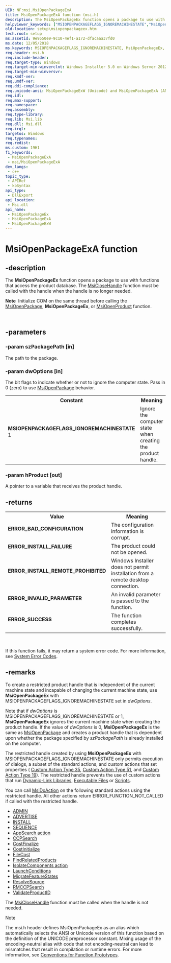 ```yaml
---
UID: NF:msi.MsiOpenPackageExA
title: MsiOpenPackageExA function (msi.h)
description: The MsiOpenPackageEx function opens a package to use with functions that access the product database.
helpviewer_keywords: ["MSIOPENPACKAGEFLAGS_IGNOREMACHINESTATE","MsiOpenPackageEx","MsiOpenPackageEx function","MsiOpenPackageExA","MsiOpenPackageExW","_msi_msiopenpackageex","msi/MsiOpenPackageEx","msi/MsiOpenPackageExA","msi/MsiOpenPackageExW","setup.msiopenpackageex"]
old-location: setup\msiopenpackageex.htm
tech.root: setup
ms.assetid: 9e9550e9-9c10-4ef1-a172-dfacaaa37fd0
ms.date: 12/05/2018
ms.keywords: MSIOPENPACKAGEFLAGS_IGNOREMACHINESTATE, MsiOpenPackageEx, MsiOpenPackageEx function, MsiOpenPackageExA, MsiOpenPackageExW, _msi_msiopenpackageex, msi/MsiOpenPackageEx, msi/MsiOpenPackageExA, msi/MsiOpenPackageExW, setup.msiopenpackageex
req.header: msi.h
req.include-header: 
req.target-type: Windows
req.target-min-winverclnt: Windows Installer 5.0 on Windows Server 2012, Windows 8, Windows Server 2008 R2 or Windows 7. Windows Installer 4.0 or Windows Installer 4.5 on   Windows Server 2008 or Windows Vista. Windows Installer on Windows Server 2003 or Windows XP. See the Windows Installer Run-Time Requirements for information about the minimum Windows service pack that is required by a Windows Installer version.
req.target-min-winversvr: 
req.kmdf-ver: 
req.umdf-ver: 
req.ddi-compliance: 
req.unicode-ansi: MsiOpenPackageExW (Unicode) and MsiOpenPackageExA (ANSI)
req.idl: 
req.max-support: 
req.namespace: 
req.assembly: 
req.type-library: 
req.lib: Msi.lib
req.dll: Msi.dll
req.irql: 
targetos: Windows
req.typenames: 
req.redist: 
ms.custom: 19H1
f1_keywords:
 - MsiOpenPackageExA
 - msi/MsiOpenPackageExA
dev_langs:
 - c++
topic_type:
 - APIRef
 - kbSyntax
api_type:
 - DllExport
api_location:
 - Msi.dll
api_name:
 - MsiOpenPackageEx
 - MsiOpenPackageExA
 - MsiOpenPackageExW
---
```


# MsiOpenPackageExA function


## -description

The 
<b>MsiOpenPackageEx</b> function opens a package to use with functions that access the product database. The 
<a href="/windows/desktop/api/msi/nf-msi-msiclosehandle">MsiCloseHandle</a> function must be called with the handle when the handle is no longer needed.<div class="alert"><b>Note</b>  Initialize COM on the same thread before calling the <a href="/windows/desktop/api/msi/nf-msi-msiopenpackagea">MsiOpenPackage</a>, <b>MsiOpenPackageEx</b>, or <a href="/windows/desktop/api/msi/nf-msi-msiopenproducta">MsiOpenProduct</a> function.</div>
<div> </div>

## -parameters

### -param szPackagePath [in]

The path to the package.

### -param dwOptions [in]

The bit flags to indicate whether or not to ignore the computer state. Pass in 0 (zero) to use 
<a href="/windows/desktop/api/msi/nf-msi-msiopenpackagea">MsiOpenPackage</a> behavior. 



<table>
<tr>
<th>Constant</th>
<th>Meaning</th>
</tr>
<tr>
<td width="40%"><a id="MSIOPENPACKAGEFLAGS_IGNOREMACHINESTATE"></a><a id="msiopenpackageflags_ignoremachinestate"></a><dl>
<dt><b>MSIOPENPACKAGEFLAGS_IGNOREMACHINESTATE</b></dt>
<dt>1</dt>
</dl>
</td>
<td width="60%">
Ignore the computer state when creating the product handle.

</td>
</tr>
</table>

### -param hProduct [out]

A pointer to a variable that receives the product handle.

## -returns

<table>
<tr>
<th>Value</th>
<th>Meaning</th>
</tr>
<tr>
<td width="40%">
<dl>
<dt><b>ERROR_BAD_CONFIGURATION</b></dt>
</dl>
</td>
<td width="60%">
The configuration information is corrupt.

</td>
</tr>
<tr>
<td width="40%">
<dl>
<dt><b>ERROR_INSTALL_FAILURE</b></dt>
</dl>
</td>
<td width="60%">
The product could not be opened.

</td>
</tr>
<tr>
<td width="40%">
<dl>
<dt><b>ERROR_INSTALL_REMOTE_PROHIBITED</b></dt>
</dl>
</td>
<td width="60%">
Windows Installer does not permit installation from a remote desktop connection.

</td>
</tr>
<tr>
<td width="40%">
<dl>
<dt><b>ERROR_INVALID_PARAMETER</b></dt>
</dl>
</td>
<td width="60%">
An invalid parameter is passed to the function.

</td>
</tr>
<tr>
<td width="40%">
<dl>
<dt><b>ERROR_SUCCESS</b></dt>
</dl>
</td>
<td width="60%">
The function completes successfully.

</td>
</tr>
</table>
 

If this function fails, it may return a system error code. For more information, see 
<a href="/windows/desktop/Debug/system-error-codes">System Error Codes</a>.

## -remarks

To create a restricted product handle that is independent of the current machine state and incapable of changing the current machine state, use 
<b>MsiOpenPackageEx</b> with MSIOPENPACKAGEFLAGS_IGNOREMACHINESTATE set in <i>dwOptions</i>.

Note that if <i>dwOptions</i> is MSIOPENPACKAGEFLAGS_IGNOREMACHINESTATE or 1, 
<b>MsiOpenPackageEx</b> ignores the current machine state when creating the product handle. If the value of <i>dwOptions</i> is 0, 
<b>MsiOpenPackageEx</b> is the same as 
<a href="/windows/desktop/api/msi/nf-msi-msiopenpackagea">MsiOpenPackage</a> and creates a product handle that is dependent upon whether the package specified by <i>szPackagePath</i> is already installed on the computer.

The restricted handle created by using 
<b>MsiOpenPackageEx</b> with MSIOPENPACKAGEFLAGS_IGNOREMACHINESTATE only permits execution of dialogs, a subset of the standard actions, and custom actions that set properties (
<a href="/windows/desktop/Msi/custom-action-type-35">Custom Action Type 35</a>, 
<a href="/windows/desktop/Msi/custom-action-type-51">Custom Action Type 51</a>, and 
<a href="/windows/desktop/Msi/custom-action-type-19">Custom Action Type 19</a>). The restricted handle prevents the use of custom actions that run 
<a href="/windows/desktop/Msi/dynamic-link-libraries">Dynamic-Link Libraries</a>, 
<a href="/windows/desktop/Msi/executable-files">Executable Files</a> or 
<a href="/windows/desktop/Msi/scripts">Scripts</a>.

You can call 
<a href="/windows/desktop/api/msiquery/nf-msiquery-msidoactiona">MsiDoAction</a> on the following standard actions using the restricted handle. All other actions return ERROR_FUNCTION_NOT_CALLED if called with the restricted handle.

<ul>
<li>
<a href="/windows/desktop/Msi/admin-action">ADMIN</a>
</li>
<li>
<a href="/windows/desktop/Msi/advertise-action">ADVERTISE</a>
</li>
<li>
<a href="/windows/desktop/Msi/install-action">INSTALL</a>
</li>
<li>
<a href="/windows/desktop/Msi/sequence-action">SEQUENCE</a>
</li>
<li>
<a href="/windows/desktop/Msi/appsearch-action">AppSearch action</a>
</li>
<li>
<a href="/windows/desktop/Msi/ccpsearch-action">CCPSearch</a>
</li>
<li>
<a href="/windows/desktop/Msi/costfinalize-action">CostFinalize</a>
</li>
<li>
<a href="/windows/desktop/Msi/costinitialize-action">CostInitialize</a>
</li>
<li>
<a href="/windows/desktop/Msi/filecost-action">FileCost</a>
</li>
<li>
<a href="/windows/desktop/Msi/findrelatedproducts-action">FindRelatedProducts</a>
</li>
<li>
<a href="/windows/desktop/Msi/isolatecomponents-action">IsolateComponents action</a>
</li>
<li>
<a href="/windows/desktop/Msi/launchconditions-action">LaunchConditions</a>
</li>
<li>
<a href="/windows/desktop/Msi/migratefeaturestates-action">MigrateFeatureStates</a>
</li>
<li>
<a href="/windows/desktop/Msi/resolvesource-action">ResolveSource</a>
</li>
<li>
<a href="/windows/desktop/Msi/rmccpsearch-action">RMCCPSearch</a>
</li>
<li>
<a href="/windows/desktop/Msi/validateproductid-action">ValidateProductID</a>
</li>
</ul>
The 
<a href="/windows/desktop/api/msi/nf-msi-msiclosehandle">MsiCloseHandle</a> function must be called when the handle is not needed.




> [!NOTE]
> The msi.h header defines MsiOpenPackageEx as an alias which automatically selects the ANSI or Unicode version of this function based on the definition of the UNICODE preprocessor constant. Mixing usage of the encoding-neutral alias with code that not encoding-neutral can lead to mismatches that result in compilation or runtime errors. For more information, see [Conventions for Function Prototypes](/windows/win32/intl/conventions-for-function-prototypes).